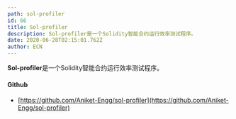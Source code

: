 ```yaml
---
path: sol-profiler
id: 66
title: Sol-profiler
description: Sol-profiler是一个Solidity智能合约运行效率测试程序。
date: 2020-06-28T02:15:01.762Z
author: ECN
---
```



**Sol-profiler**是一个Solidity智能合约运行效率测试程序。



#### Github

* [https://github.com/Aniket-Engg/sol-profiler](https://github.com/Aniket-Engg/sol-profiler)


